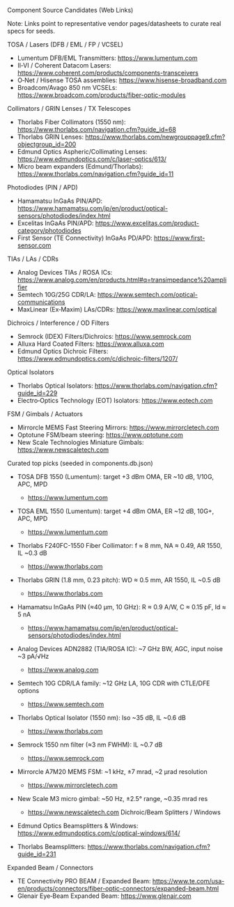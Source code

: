 Component Source Candidates (Web Links)

Note: Links point to representative vendor pages/datasheets to curate real specs for seeds.

TOSA / Lasers (DFB / EML / FP / VCSEL)

- Lumentum DFB/EML Transmitters: https://www.lumentum.com
- II‑VI / Coherent Datacom Lasers: https://www.coherent.com/products/components-transceivers
- O‑Net / Hisense TOSA assemblies: https://www.hisense-broadband.com
- Broadcom/Avago 850 nm VCSELs: https://www.broadcom.com/products/fiber-optic-modules

Collimators / GRIN Lenses / TX Telescopes

- Thorlabs Fiber Collimators (1550 nm): https://www.thorlabs.com/navigation.cfm?guide_id=68
- Thorlabs GRIN Lenses: https://www.thorlabs.com/newgrouppage9.cfm?objectgroup_id=200
- Edmund Optics Aspheric/Collimating Lenses: https://www.edmundoptics.com/c/laser-optics/613/
- Micro beam expanders (Edmund/Thorlabs): https://www.thorlabs.com/navigation.cfm?guide_id=11

Photodiodes (PIN / APD)

- Hamamatsu InGaAs PIN/APD: https://www.hamamatsu.com/jp/en/product/optical-sensors/photodiodes/index.html
- Excelitas InGaAs PIN/APD: https://www.excelitas.com/product-category/photodiodes
- First Sensor (TE Connectivity) InGaAs PD/APD: https://www.first-sensor.com

TIAs / LAs / CDRs

- Analog Devices TIAs / ROSA ICs: https://www.analog.com/en/products.html#q=transimpedance%20amplifier
- Semtech 10G/25G CDR/LA: https://www.semtech.com/optical-communications
- MaxLinear (Ex‑Maxim) LAs/CDRs: https://www.maxlinear.com/optical

Dichroics / Interference / OD Filters

- Semrock (IDEX) Filters/Dichroics: https://www.semrock.com
- Alluxa Hard Coated Filters: https://www.alluxa.com
- Edmund Optics Dichroic Filters: https://www.edmundoptics.com/c/dichroic-filters/1207/

Optical Isolators

- Thorlabs Optical Isolators: https://www.thorlabs.com/navigation.cfm?guide_id=229
- Electro‑Optics Technology (EOT) Isolators: https://www.eotech.com

FSM / Gimbals / Actuators

- Mirrorcle MEMS Fast Steering Mirrors: https://www.mirrorcletech.com
- Optotune FSM/beam steering: https://www.optotune.com
- New Scale Technologies Miniature Gimbals: https://www.newscaletech.com

Curated top picks (seeded in components.db.json)

- TOSA DFB 1550 (Lumentum): target +3 dBm OMA, ER ~10 dB, 1/10G, APC, MPD
  - https://www.lumentum.com
- TOSA EML 1550 (Lumentum): target +4 dBm OMA, ER ~12 dB, 10G+, APC, MPD
  - https://www.lumentum.com
- Thorlabs F240FC-1550 Fiber Collimator: f ≈ 8 mm, NA ≈ 0.49, AR 1550, IL ~0.3 dB
  - https://www.thorlabs.com
- Thorlabs GRIN (1.8 mm, 0.23 pitch): WD ≈ 0.5 mm, AR 1550, IL ~0.5 dB
  - https://www.thorlabs.com
- Hamamatsu InGaAs PIN (≈40 µm, 10 GHz): R ≈ 0.9 A/W, C ≈ 0.15 pF, Id ≈ 5 nA
  - https://www.hamamatsu.com/jp/en/product/optical-sensors/photodiodes/index.html
- Analog Devices ADN2882 (TIA/ROSA IC): ~7 GHz BW, AGC, input noise ~3 pA/√Hz
  - https://www.analog.com
- Semtech 10G CDR/LA family: ~12 GHz LA, 10G CDR with CTLE/DFE options
  - https://www.semtech.com
- Thorlabs Optical Isolator (1550 nm): Iso ~35 dB, IL ~0.6 dB
  - https://www.thorlabs.com
- Semrock 1550 nm filter (≈3 nm FWHM): IL ~0.7 dB
  - https://www.semrock.com
- Mirrorcle A7M20 MEMS FSM: ~1 kHz, ±7 mrad, ~2 µrad resolution
  - https://www.mirrorcletech.com
- New Scale M3 micro gimbal: ~50 Hz, ±2.5° range, ~0.35 mrad res
  - https://www.newscaletech.com
Dichroic/Beam Splitters / Windows

- Edmund Optics Beamsplitters & Windows: https://www.edmundoptics.com/c/optical-windows/614/
- Thorlabs Beamsplitters: https://www.thorlabs.com/navigation.cfm?guide_id=231

Expanded Beam / Connectors

- TE Connectivity PRO BEAM / Expanded Beam: https://www.te.com/usa-en/products/connectors/fiber-optic-connectors/expanded-beam.html
- Glenair Eye‑Beam Expanded Beam: https://www.glenair.com



